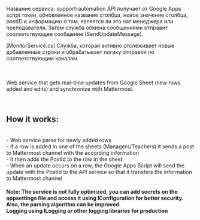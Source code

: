 Название сервиса: support-automation
API получает от Google Apps script токен, обновленное название столбца, новое значение столбца, postID и информацию о том, является ли это чат менеджера или преподавателя.
Затем служба обмена сообщениями отправит соответствующее сообщение (SendUpdateMessage).

[MonitorService.cs] Служба, которая активно отслеживает новые добавленные строки и обрабатывает логику отправки по соответствующим каналам.

<br> <br> Web service that gets real-time updates from Google Sheet (new rows added and edits) and synchronize with Mattermost. 

<br>

<h2> How it works: </h2> <br>
- Web service parse for newly added rows <br>
- If a row is added in one of the sheets (Managers/Teachers) it sends a post to Mattermost channel with the according information <br>
- It then adds the PostId to the row in the sheet <br>
- When an update occurs on a row, the Google Apps Script will send the update with the PostId to the API service so that it transfers the information to Mattermost channel <br>

<h4>Note: The service is not fully optimized, you can add secrets on the appsettings file and access it using IConfiguration for better security.  <br> Also, the parsing algorithm can be improved. <br> Logging using ILogging or other logging libraries for production </h4>
